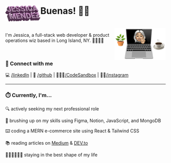 <strong>
<a href="https://github.com/anuraghazra/github-readme-stats">
  <img height=50 align="left" src="./jmendez.png" />
</a> 

<h1>Buenas! 👋🏼 

</br>
</h1>

</strong>

</br>
<img align="right" width="160" height="100" src="https://raw.githubusercontent.com/siguejessy/the-pintern/main/src/assets/memoji-connect-coffee.png">

I'm Jessica, a full-stack web developer & product operations wiz based in Long Island, NY. 👩🏼‍💻🌐 

</br >

 <h3>🔗 Connect with me</h3>

<p>

💻 [/linkedIn](https://www.linkedin.com/in/jessicamendez328/) |
🐙 [/github](https://github.com/siguejessy) |
🧗🏻‍♀️[/CodeSandbox](https://codesandbox.io/u/siguejessy) |
🤳🏼[/instagram](https://www.instagram.com/volcanjessy/)
</p>

<hr>


<h3> ⏱️ Currently, I'm...</h3>

🔍 actively seeking my next professional role

🌱 brushing up on my skills using Figma, Notion, JavaScript, and MongoDB

⌨️ coding a MERN e-commerce site using React & Tailwind CSS

📚 reading articles on [Medium](https://medium.com/) & [DEV.to](https://dev.to/)

🚴🏼‍♀️🏋🏼‍♀️ staying in the best shape of my life

</br>
